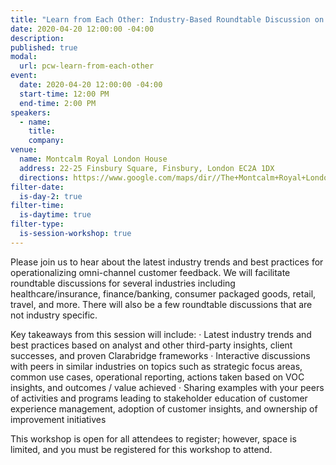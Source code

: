 ```yaml
---
title: "Learn from Each Other: Industry-Based Roundtable Discussion on CEM Best Practices"
date: 2020-04-20 12:00:00 -04:00
description:
published: true 
modal:
  url: pcw-learn-from-each-other
event:
  date: 2020-04-20 12:00:00 -04:00
  start-time: 12:00 PM
  end-time: 2:00 PM
speakers:
  - name:
    title:
    company:
venue:
  name: Montcalm Royal London House
  address: 22-25 Finsbury Square, Finsbury, London EC2A 1DX
  directions: https://www.google.com/maps/dir//The+Montcalm+Royal+London+House,+22-25+Finsbury+Square,+Finsbury,+London+EC2A+1DX,+United+Kingdom/@51.5215839,-0.0878437,17z/data=!4m8!4m7!1m0!1m5!1m1!1s0x48761caef3c10087:0x2c72c14a777c22b!2m2!1d-0.085655!2d51.5215839
filter-date:
  is-day-2: true
filter-time:
  is-daytime: true
filter-type:
  is-session-workshop: true
---
```


Please join us to hear about the latest industry trends and best practices for operationalizing omni-channel customer feedback. We will facilitate roundtable discussions for several industries including healthcare/insurance, finance/banking, consumer packaged goods, retail, travel, and more. There will also be a few roundtable discussions that are not industry specific.

Key takeaways from this session will include:
· Latest industry trends and best practices based on analyst and other third-party insights, client successes, and proven Clarabridge frameworks
· Interactive discussions with peers in similar industries on topics such as strategic focus areas, common use cases, operational reporting, actions taken based on VOC insights, and outcomes / value achieved
· Sharing examples with your peers of activities and programs leading to stakeholder education of customer experience management, adoption of customer insights, and ownership of improvement initiatives

This workshop is open for all attendees to register; however, space is limited, and you must be registered for this workshop to attend.
